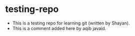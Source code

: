 # testing-repo
- This is a testing repo for learning git (written by Shayan).
- This is a comment added here by aqib javaid.
